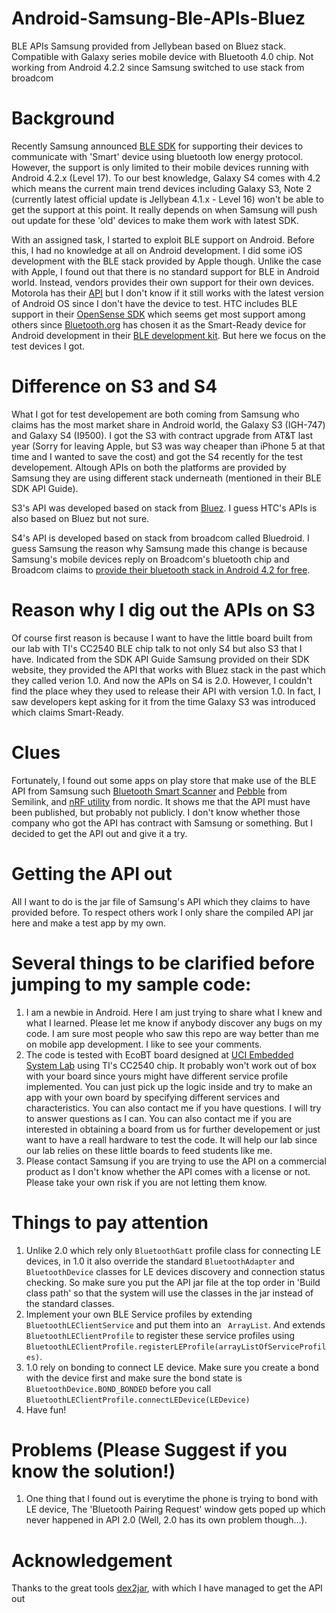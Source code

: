 Android-Samsung-Ble-APIs-Bluez
==============================

BLE APIs Samsung provided from Jellybean based on Bluez stack. Compatible with Galaxy series mobile device with Bluetooth 4.0 chip. Not working from Android 4.2.2 since Samsung switched to use stack from broadcom


Background
==========

Recently Samsung announced [BLE SDK](http://developer.samsung.com/ble) for supporting their devices to communicate 
with 'Smart' device using bluetooth low energy protocol. However, the support is only limited to their mobile devices
running with Android 4.2.x (Level 17). To our best knowledge, Galaxy S4 comes with 4.2 which means the current main trend devices including Galaxy S3, Note 2 (currently latest official update is Jellybean 4.1.x - Level 16) won't be able to get the support at this point. It really depends on when Samsung will push out update for these 'old' devices to make them work with latest SDK.

With an assigned task, I started to exploit BLE support on Android. Before this, I had no knowledge at all on Android
development. I did some iOS development with the BLE stack provided by Apple though. Unlike the case with Apple, I found out
that there is no standard support for BLE in Android world. Instead, vendors provides their own support for their own
devices. Motorola has their [API](http://www.motorola.com/sites/motodev/library/bluetooth_apis.html) but I don't know if
it still works with the latest version of Android OS since I don't have the device to test. HTC includes BLE support in 
their [OpenSense SDK](http://www.htcdev.com/devcenter/opensense-sdk) which seems get most support among others since
[Bluetooth.org](http://bluetooth.org) has chosen it as the Smart-Ready device for Android development in their [BLE development kit](http://developer.bluetooth.org/DevelopmentResources/Pages/Quick-Start-Kit.aspx).
But here we focus on the test devices I got.

Difference on S3 and S4
=======================
What I got for test developement are both coming from Samsung who claims has the most market share in Android world, 
the Galaxy S3 (IGH-747) and Galaxy S4 (I9500). I got the S3 with contract upgrade from AT&T last year (Sorry for leaving
Apple, but S3 was way cheaper than iPhone 5 at that time and I wanted to save the cost) and got the S4 recently for the test 
developement. Altough APIs on both the platforms are provided by Samsung they are using different stack underneath (mentioned in their BLE SDK API Guide). 

S3's API was developed based on stack from [Bluez](http://www.bluez.org/). I guess HTC's APIs is also based on Bluez but not sure.

S4's API is developed based on stack from broadcom called Bluedroid. I guess Samsung the reason why Samsung made this change
is because Samsung's mobile devices reply on Broadcom's bluetooth chip and Broadcom claims to 
[provide their bluetooth stack in Android 4.2 for free](http://www.broadcom.com/press/release.php?id=s721534).


Reason why I dig out the APIs on S3
===================================
Of course first reason is because I want to have the little board built from our lab with TI's CC2540 BLE chip talk to not only S4 but also S3 that I have. Indicated from the SDK API Guide Samsung provided on their SDK website, they provided the API that works with Bluez stack in the past which they called verion 1.0. And now the APIs on S4 is 2.0. However, I couldn't find the place whey they used to release their API with version 1.0. In fact, I saw developers kept asking for it from the time Galaxy S3 was introduced which claims Smart-Ready.

Clues
=====
Fortunately, I found out some apps on play store that make use of the BLE API from Samsung such [Bluetooth Smart Scanner](https://play.google.com/store/apps/details?id=com.semilink.smartscanner&feature=search_result#?t=W251bGwsMSwyLDEsImNvbS5zZW1pbGluay5zbWFydHNjYW5uZXIiXQ..) and [Pebble](https://play.google.com/store/apps/details?id=com.semilink.pebble.pxpmain&feature=search_result#?t=W251bGwsMSwyLDEsImNvbS5zZW1pbGluay5wZWJibGUucHhwbWFpbiJd) from Semilink, and [nRF utility](https://play.google.com/store/apps/details?id=com.nordic.nordicbleapp&feature=search_result#?t=W251bGwsMSwxLDEsImNvbS5ub3JkaWMubm9yZGljYmxlYXBwIl0.) from nordic. It shows me that the API must have been published, but probably not publicly. I don't know whether those company who got the API has contract with Samsung or something. But I decided to get the API out and give it a try.

Getting the API out
===================
All I want to do is the jar file of Samsung's API which they claims to have provided before. To respect others work I only share the compiled API jar here and make a test app by my own.


Several things to be clarified before jumping to my sample code:
================================================================
1. I am a newbie in Android. Here I am just trying to share what I knew and what I learned. Please let me know if anybody discover any bugs on my code. I am sure most people who saw this repo are way better than me on mobile app development. I like to see your comments.
2. The code is tested with EcoBT board designed at [UCI Embedded System Lab](http://embedded.ece.uci.edu/) using TI's CC2540 chip. It probably won't work out of box with your board since yours might have different service profile implemented. You can just pick up the logic inside and try to make an app with your own board by specifying different services and characteristics. You can also contact me if you have questions. I will try to answer questions as I can. You can also contact me if you are interested in obtaining a board from us for further developement or just want to have a reall hardware to test the code. It will help our lab since our lab relies on these little boards to feed students like me. 
3. Please contact Samsung if you are trying to use the API on a commercial product as I don't know whether the API comes with a license or not. Please take your own risk if you are not letting them know.


Things to pay attention
==================================
1. Unlike 2.0 which rely only ```BluetoothGatt``` profile class for connecting LE devices, in 1.0 it also override the standard ```BluetoothAdapter``` and ```BluetoothDevice``` classes for LE devices discovery and connection status checking. So make sure you put the API jar file at the top order in 'Build class path' so that the system will use the classes in the jar instead of the standard classes.
2. Implement your own BLE Service profiles by extending ```BluetoothLEClientService``` and put them into an ``` ArrayList```. And extends ```BluetoothLEClientProfile``` to register these service profiles using ```BluetoothLEClientProfile.registerLEProfile(arrayListOfServiceProfiles)```.
3. 1.0 rely on bonding to connect LE device. Make sure you create a bond with the device first and make sure the bond state is ```BluetoothDevice.BOND_BONDED``` before you call ```BluetoothLEClientProfile.connectLEDevice(LEDevice)```
4. Have fun!


Problems (Please Suggest if you know the solution!)
===================================================
1. One thing that I found out is everytime the phone is trying to bond with LE device, The 'Bluetooth Pairing Request' window gets poped up which never happened in API 2.0 (Well, 2.0 has its own problem though...).


Acknowledgement
=============
Thanks to the great tools [dex2jar](https://code.google.com/p/dex2jar/), with which I have managed to get the API out

